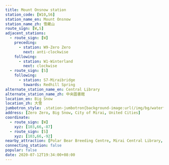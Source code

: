```yaml
---
title: Mount Onsnow station
station_code: [W10,S6]
station_name_en: Mount Onsnow
station_name_zh: 雪藏山
route_sign: [W,S]
adjacent_stations:
  - route_sign: [W]
    preceding:
      - station: W9-Zero Zero
        next: anti-clockwise
    following:
      - station: W1-Winterland
        next: clockwise
  - route_sign: [S]
    following:
      - station: S7-Miraibridge
        towards: Redhill Spring
alternate_station_name_en: Central Library
alternate_station_name_zh: 中央圖書館
location_en: Big Snow
location_zh: 大雪
jumbotron_style: .station-jumbotron{background-image:url(/img/bg/waterfallline.png),url(/img/bg/bigsnowline.png);background-repeat:no-repeat;background-size:100% 10px,50% 10px;background-position:0 115px,right 145px}
address: [Zero Zero, Big Snow, City of Mirai, United Cities]
coordinate:
  - route_sign: [W]
    xyz: [103,66,-87]
  - route_sign: [S]
    xyz: [103,66,-92]
nearby_attraction: [Polar Bear Breeding Centre, Mirai Central Library, United Cities Gene Vault]
connecting_station: false
popular: false
date: 2020-07-12T19:34:00+08:00
---
```


